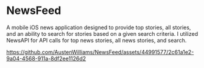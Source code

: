 # NewsFeed

A mobile iOS news application designed to provide top stories, all stories, and an ability to search for stories based on a given search criteria. I utilized NewsAPI for API calls for top news stories, all news stories, and search.

https://github.com/AustenWilliams/NewsFeed/assets/44991577/2c61a1e2-9a04-4568-911a-8df2ee1126d2

